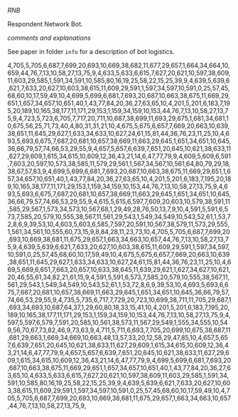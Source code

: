 *RNB*

Respondent Network Bot.

*comments and explanations* 

See paper in folder `info` for a description of bot logistics. 


4,705,5,705,6,687,7,699,20,693,10,669,38,682,11,677,29,657,1,664,34,664,10,659,44,76,7,13,10,58,27,13,75,9,4,633,5,633,6,615,7,627,20,621,10,597,38,609,11,603,29,585,1,591,34,591,10,585,80,16,19,25,58,22,15,25,39,9,4,639,5,639,6,621,7,633,20,627,10,603,38,615,11,609,29,591,1,597,34,597,10,591,0,25,57,45,68,60,10,17,59,49,10,4,699,5,699,6,681,7,693,20,687,10,663,38,675,11,669,29,651,1,657,34,657,10,651,40,1,43,77,84,20,36,27,63,65,10,4,201,5,201,6,183,7,195,20,189,10,165,38,177,11,171,29,153,1,159,34,159,10,153,44,76,7,13,10,58,27,13,75,9,4,723,5,723,6,705,7,717,20,711,10,687,38,699,11,693,29,675,1,681,34,681,10,675,56,25,71,73,40,4,80,31,31,21,10,4,675,5,675,6,657,7,669,20,663,10,639,38,651,11,645,29,627,1,633,34,633,10,627,24,61,15,81,44,36,76,23,11,25,10,4,693,5,693,6,675,7,687,20,681,10,657,38,669,11,663,29,645,1,651,34,651,10,645,36,66,79,57,74,66,53,29,55,9,4,657,5,657,6,639,7,651,20,645,10,621,38,633,11,627,29,609,1,615,34,615,10,609,12,36,43,21,14,6,47,77,79,9,4,609,5,609,6,591,7,603,20,597,10,573,38,585,11,579,29,561,1,567,34,567,10,561,64,80,79,29,18,38,67,57,83,9,4,699,5,699,6,681,7,693,20,687,10,663,38,675,11,669,29,651,1,657,34,657,10,651,40,1,43,77,84,20,36,27,63,65,10,4,201,5,201,6,183,7,195,20,189,10,165,38,177,11,171,29,153,1,159,34,159,10,153,44,76,7,13,10,58,27,13,75,9,4,693,5,693,6,675,7,687,20,681,10,657,38,669,11,663,29,645,1,651,34,651,10,645,36,66,79,57,74,66,53,29,55,9,4,615,5,615,6,597,7,609,20,603,10,579,38,591,11,585,29,567,1,573,34,573,10,567,68,1,29,49,28,76,50,13,7,9,10,4,591,5,591,6,573,7,585,20,579,10,555,38,567,11,561,29,543,1,549,34,549,10,543,52,61,1,53,72,8,6,9,39,53,10,4,603,5,603,6,585,7,597,20,591,10,567,38,579,11,573,29,555,1,561,34,561,10,555,60,73,15,9,8,84,28,11,23,73,10,4,705,5,705,6,687,7,699,20,693,10,669,38,681,11,675,29,657,1,663,34,663,10,657,44,76,7,13,10,58,27,13,75,9,4,639,5,639,6,621,7,633,20,627,10,603,38,615,11,609,29,591,1,597,34,597,10,591,0,25,57,45,68,60,10,17,59,49,10,4,675,5,675,6,657,7,669,20,663,10,639,38,651,11,645,29,627,1,633,34,633,10,627,24,61,15,81,44,36,76,23,11,25,10,4,669,5,669,6,651,7,663,20,657,10,633,38,645,11,639,29,621,1,627,34,627,10,621,20,46,55,61,34,82,21,61,15,9,4,591,5,591,6,573,7,585,20,579,10,555,38,567,11,561,29,543,1,549,34,549,10,543,52,61,1,53,72,8,6,9,39,53,10,4,693,5,693,6,675,7,687,20,681,10,657,38,669,11,663,29,645,1,651,34,651,10,645,36,66,79,57,74,66,53,29,55,9,4,735,5,735,6,717,7,729,20,723,10,699,38,711,11,705,29,687,1,693,34,693,10,687,64,37,1,29,60,80,18,33,15,41,10,4,201,5,201,6,183,7,195,20,189,10,165,38,177,11,171,29,153,1,159,34,159,10,153,44,76,7,13,10,58,27,13,75,9,4,597,5,597,6,579,7,591,20,585,10,561,38,573,11,567,29,549,1,555,34,555,10,549,56,70,67,73,82,46,9,73,63,9,4,711,5,711,6,693,7,705,20,699,10,675,38,687,11,681,29,663,1,669,34,669,10,663,48,13,57,33,20,12,58,29,47,85,10,4,657,5,657,6,639,7,651,20,645,10,621,38,633,11,627,29,609,1,615,34,615,10,609,12,36,43,21,14,6,47,77,79,9,4,657,5,657,6,639,7,651,20,645,10,621,38,633,11,627,29,609,1,615,34,615,10,609,12,36,43,21,14,6,47,77,79,9,4,699,5,699,6,681,7,693,20,687,10,663,38,675,11,669,29,651,1,657,34,657,10,651,40,1,43,77,84,20,36,27,63,65,10,4,633,5,633,6,615,7,627,20,621,10,597,38,609,11,603,29,585,1,591,34,591,10,585,80,16,19,25,58,22,15,25,39,9,4,639,5,639,6,621,7,633,20,627,10,603,38,615,11,609,29,591,1,597,34,597,10,591,0,25,57,45,68,60,10,17,59,49,10,4,705,5,705,6,687,7,699,20,693,10,669,38,681,11,675,29,657,1,663,34,663,10,657,44,76,7,13,10,58,27,13,75,9,